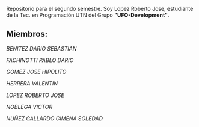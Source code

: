 Repositorio para el segundo semestre. Soy Lopez Roberto Jose, estudiante de la Tec. en Programación UTN  del Grupo **"UFO-Development"**.

## Miembros: 

*BENITEZ DARIO SEBASTIAN* 

*FACHINOTTI PABLO DARIO* 

*GOMEZ JOSE HIPOLITO* 

*HERRERA VALENTIN* 

*LOPEZ ROBERTO JOSE* 

*NOBLEGA VICTOR* 

*NUÑEZ GALLARDO GIMENA SOLEDAD* 

